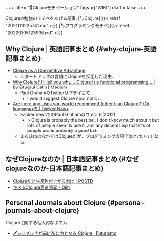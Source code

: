 +++
title = "📝Clojureモチベーション"
tags = ["WIKI"]
draft = false
+++

Clojureの勉強のモチベをあげる記事. [🏷Clojure]({{< relref "20211111225741.md" >}}) [🏷プログラミングモチベ]({{< relref "20220305123936.md" >}})


## Why Clojure | 英語記事まとめ {#why-clojure-英語記事まとめ}

-   [Clojure as a Competitive Advantage](https://simonelnahas.com/posts/clojure-startup)
    -   スタートアップの言語にClojureを採用した理由.
-   [Why Clojure? I’ll tell you why…. Clojure is a functional programming… | by
    Ertuğrul Çetin | Medium](https://medium.com/@ertu.ctn/why-clojure-seriously-why-9f5e6f24dc29)
    -   Paul GrahamのTwitterリプライにて.
        -   I would suggest Clojure now, not CL.
-   [Are there any Lisps you would recommend (other than Clojure)? (Or
    languages?) | Hacker News](https://news.ycombinator.com/item?id=4487793)
    -   Hacker newsでのPaul Grahamのコメント(2012)
        -   &gt; Clojure is probably the best bet. I don't know much about it but lots of
            people seem to use it, and any decent Lisp that lots of people use is
            probably a good bet.
    -   まあLispのなかではClojureだが，プログラミング言語全体とはいってない.


## なぜClojureなのか | 日本語記事まとめ {#なぜclojureなのか-日本語記事まとめ}

-   [Clojureだと生産性が上がるわけ | POSTD](https://postd.cc/why-im-productive-in-clojure/)
-   [キメるClojure高速開発 - Qiita](https://qiita.com/223kazuki/items/afb6341cf73a9173fda0)


## Personal Journals about Clojure {#personal-journals-about-clojure}

Clojureに関する個人的なポエム.

-   [🖊シンプルさが前に進む力となる Clojure | Futurismo](https://futurismo.biz/archives/4649/)
